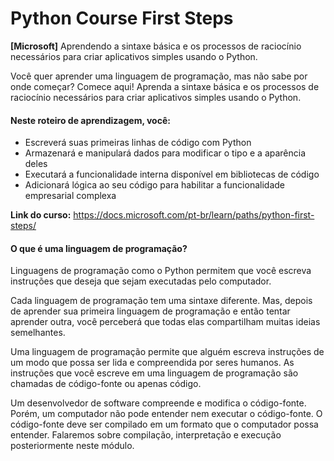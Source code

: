 # Python Course First Steps
**[Microsoft]** Aprendendo a sintaxe básica e os processos de raciocínio necessários para criar aplicativos simples usando o Python.

Você quer aprender uma linguagem de programação, mas não sabe por onde começar? Comece aqui! Aprenda a sintaxe básica e os processos de raciocínio necessários para criar aplicativos simples usando o Python.

#### Neste roteiro de aprendizagem, você:

- Escreverá suas primeiras linhas de código com Python
- Armazenará e manipulará dados para modificar o tipo e a aparência deles
- Executará a funcionalidade interna disponível em bibliotecas de código
- Adicionará lógica ao seu código para habilitar a funcionalidade empresarial complexa

**Link do curso:** https://docs.microsoft.com/pt-br/learn/paths/python-first-steps/

#### O que é uma linguagem de programação?
Linguagens de programação como o Python permitem que você escreva instruções que deseja que sejam executadas pelo computador.

Cada linguagem de programação tem uma sintaxe diferente. Mas, depois de aprender sua primeira linguagem de programação e então tentar aprender outra, você perceberá que todas elas compartilham muitas ideias semelhantes.

Uma linguagem de programação permite que alguém escreva instruções de um modo que possa ser lida e compreendida por seres humanos. As instruções que você escreve em uma linguagem de programação são chamadas de código-fonte ou apenas código.

Um desenvolvedor de software compreende e modifica o código-fonte. Porém, um computador não pode entender nem executar o código-fonte. O código-fonte deve ser compilado em um formato que o computador possa entender. Falaremos sobre compilação, interpretação e execução posteriormente neste módulo.
